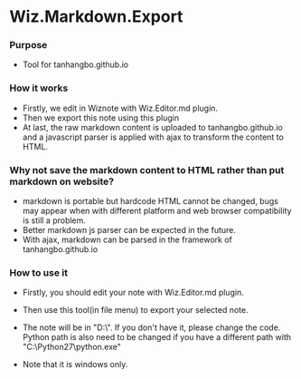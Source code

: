 # Wiz.Markdown.Export


### Purpose
* Tool for tanhangbo.github.io

### How it works

* Firstly, we edit in Wiznote with  Wiz.Editor.md plugin.
* Then we export this note using this plugin
* At last, the raw markdown content is uploaded to tanhangbo.github.io and a javascript parser is applied with ajax to transform the content to HTML.

### Why not save the markdown content to HTML rather than put markdown on website?
* markdown is portable but hardcode HTML cannot be changed, bugs may appear when with different platform and web browser compatibility is still a problem.
* Better markdown js parser can be expected in the future.
* With ajax, markdown can be parsed in the framework of tanhangbo.github.io 

### How to use it

* Firstly, you should edit your note with Wiz.Editor.md plugin.

* Then use this tool(in file menu) to export your selected note.

* The note will be in "D:\\". If you don't have it, please change the code. Python path is also need to be changed if you have a different path  with "C:\Python27\python.exe"

* Note that it is windows only.



